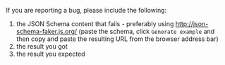 If you are reporting a bug, please include the following:

1. the JSON Schema content that fails - preferably using http://json-schema-faker.js.org/ (paste the schema, click `Generate example` and then copy and paste the resulting URL from the browser address bar)
2. the result you got
3. the result you expected
